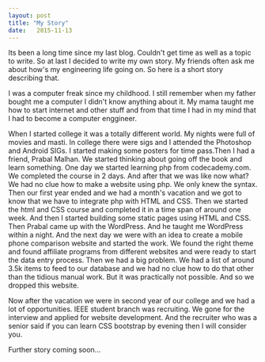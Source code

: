 ```yaml
---
layout: post
title: "My Story"
date:   2015-11-13
---
```


<p class="intro">Its been a long time since my last blog. Couldn't get time as well as a topic to write. So at last I decided to write my own story. My friends often ask me about how's my engineering life going on. So here is a short story describing that.</p>

<p>I was a computer freak since my childhood. I still remember when my father bought me a computer I didn't know anything about it. My mama taught me how to start internet and other stuff and from that time I had in my mind that I had to become a computer enggineer.</p>

<p>When I started college it was a totally different world. My nights were full of movies and masti. In college there were sigs and I attended the Photoshop and Android SIGs. I started making some posters for time pass.Then I had a friend, Prabal Malhan. We started thinking about going off the book and learn something. One day we started learning php from codecademy.com. We completed the course in 2 days. And after that we was like now what? We had no clue how to make a website using php. We only knew the syntax. Then our first year ended and we had a month's vacation and we got to know that we have to integrate php with HTML and CSS. Then we started the html and CSS course and completed it in a time span of around one week. And then I started building some static pages using HTML and CSS. Then Prabal came up with the WordPress. And he taught me WordPress within a night. And the next day we were with an idea to create a mobile phone comparison website and started the work. We found the right theme and found affiliate programs from different websites and were ready to start the data entry process. Then we had a big problem. We had a list of around 3.5k items to feed to our database and we had no clue how to do that other than the tidious manual work. But it was practically not possible. And so we dropped this website.</p>

<p>Now after the vacation we were in second year of our college and we had a lot of opportunities. IEEE student branch was recruiting. We gone for the interview and applied for website development. And the recruiter who was a senior said if you can learn CSS bootstrap by evening then I will consider you.</p>

<p>Further story coming soon...</p>

